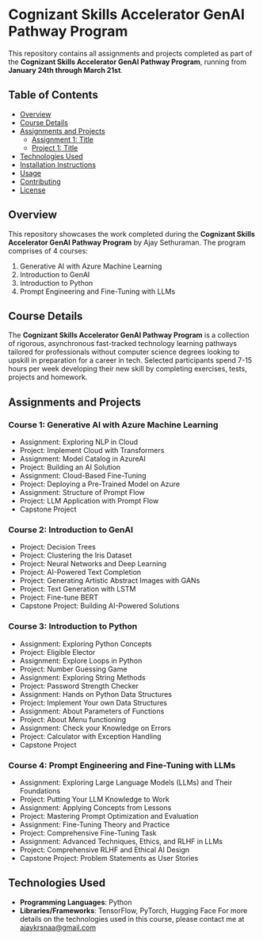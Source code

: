 # Cognizant Skills Accelerator GenAI Pathway Program

This repository contains all assignments and projects completed as part of the **Cognizant Skills Accelerator GenAI Pathway Program**, running from **January 24th through March 21st**.

## Table of Contents

- [Overview](#overview)
- [Course Details](#course-details)
- [Assignments and Projects](#assignments-and-projects)
  - [Assignment 1: Title](#assignment-1-title)
  - [Project 1: Title](#project-1-title)
- [Technologies Used](#technologies-used)
- [Installation Instructions](#installation-instructions)
- [Usage](#usage)
- [Contributing](#contributing)
- [License](#license)

## Overview

This repository showcases the work completed during the **Cognizant Skills Accelerator GenAI Pathway Program** by Ajay Sethuraman. The program comprises of 4 courses:
1. Generative AI with Azure Machine Learning
2. Introduction to GenAI
3. Introduction to Python
4. Prompt Engineering and Fine-Tuning with LLMs

## Course Details

The **Cognizant Skills Accelerator GenAI Pathway Program** is a collection of rigorous, asynchronous fast-tracked technology learning pathways tailored for professionals without computer science degrees looking to upskill in preparation for a career in tech. Selected participants spend 7-15 hours per week developing their new skill by completing exercises, tests, projects and homework.


## Assignments and Projects

### Course 1: Generative AI with Azure Machine Learning


- Assignment: Exploring NLP in Cloud
- Project: Implement Cloud with Transformers
- Assignment: Model Catalog in AzureAI
- Project: Building an AI Solution
- Assignment: Cloud-Based Fine-Tuning
- Project: Deploying a Pre-Trained Model on Azure
- Assignment: Structure of Prompt Flow
- Project: LLM Application with Prompt Flow
- Capstone Project

### Course 2: Introduction to GenAI

- Project: Decision Trees
- Project: Clustering the Iris Dataset
- Project: Neural Networks and Deep Learning
- Project: AI-Powered Text Completion
- Project: Generating Artistic Abstract Images with GANs
- Project: Text Generation with LSTM
- Project: Fine-tune BERT
- Capstone Project: Building AI-Powered Solutions

### Course 3: Introduction to Python

- Assignment: Exploring Python Concepts
- Project: Eligible Elector
- Assignment: Explore Loops in Python
- Project: Number Guessing Game
- Assignment: Exploring String Methods
- Project: Password Strength Checker
- Assignment: Hands on Python Data Structures
- Project: Implement Your own Data Structures
- Assignment: About Parameters of Functions
- Project: About Menu functioning
- Assignment: Check your Knowledge on Errors
- Project: Calculator with Exception Handling
- Capstone Project

### Course 4: Prompt Engineering and Fine-Tuning with LLMs

- Assignment: Exploring Large Language Models (LLMs) and Their Foundations
- Project: Putting Your LLM Knowledge to Work
- Assignment: Applying Concepts from Lessons
- Project: Mastering Prompt Optimization and Evaluation
- Assignment: Fine-Tuning Theory and Practice
- Project: Comprehensive Fine-Tuning Task
- Assignment: Advanced Techniques, Ethics, and RLHF in LLMs
- Project: Comprehensive RLHF and Ethical AI Design
- Capstone Project: Problem Statements as User Stories

## Technologies Used

- **Programming Languages**: Python
- **Libraries/Frameworks**: TensorFlow, PyTorch, Hugging Face
For more details on the technologies used in this course, please contact me at ajaykrsnaa@gmail.com
